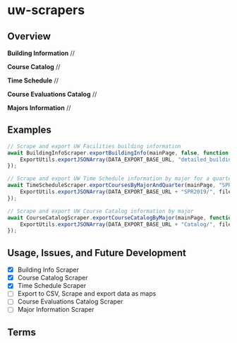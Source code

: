 # uw-scrapers

## Overview



**Building Information**
//

**Course Catalog**
//

**Time Schedule**
//

**Course Evaluations Catalog**
//

**Majors Information**
//

## Examples



```javascript
// Scrape and export UW Facilities building information
await BuildingInfoScraper.exportBuildingInfo(mainPage, false, function(data) {
    ExportUtils.exportJSONArray(DATA_EXPORT_BASE_URL, "detailed_building_info.json", "data", data);
});

// Scrape and export UW Time Schedule information by major for a quarter
await TimeScheduleScraper.exportCoursesByMajorAndQuarter(mainPage, "SPR2019", function(file_name, data) {
    ExportUtils.exportJSONArray(DATA_EXPORT_BASE_URL + "SPR2019/", file_name, "data", data);
});

// Scrape and export UW Course Catalog information by major
await CourseCatalogScraper.exportCourseCatalogByMajor(mainPage, function(file_name, data) {
    ExportUtils.exportJSONArray(DATA_EXPORT_BASE_URL + "Catalog/", file_name, "data", data);
});
```

## Usage, Issues, and Future Development



- [x] Building Info Scraper
- [x] Course Catalog Scraper
- [x] Time Schedule Scraper
- [ ] Export to CSV, Scrape and export data as maps
- [ ] Course Evaluations Catalog Scraper
- [ ] Major Information Scraper

## Terms

